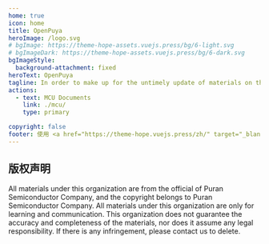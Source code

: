 ```yaml
---
home: true
icon: home
title: OpenPuya
heroImage: /logo.svg
# bgImage: https://theme-hope-assets.vuejs.press/bg/6-light.svg
# bgImageDark: https://theme-hope-assets.vuejs.press/bg/6-dark.svg
bgImageStyle:
  background-attachment: fixed
heroText: OpenPuya
tagline: In order to make up for the untimely update of materials on the official website, we will serve as an unofficial repository, collecting product materials from Puran Semiconductor Company.
actions:
  - text: MCU Documents
    link: ./mcu/
    type: primary

copyright: false
footer: 使用 <a href="https://theme-hope.vuejs.press/zh/" target="_blank">VuePress Theme Hope</a> 主题 | CC-BY_SA 4.0 协议, 版权所有 © 2023-present OpenPuya
---
```


## 版权声明

All materials under this organization are from the official of Puran Semiconductor Company, and the copyright belongs to Puran Semiconductor Company. All materials under this organization are only for learning and communication. This organization does not guarantee the accuracy and completeness of the materials, nor does it assume any legal responsibility. If there is any infringement, please contact us to delete.
